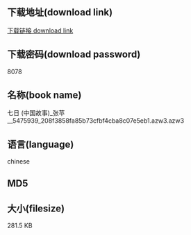 ## 下载地址(download link)
[下载链接 download link](https://tutu365.netlify.app/?s=%E4%B8%83%E6%97%A5+%28%E4%B8%AD%E5%9B%BD%E6%95%85%E4%BA%8B%29_%E5%BC%A0%E8%8B%B9__5475939_208f3858fa85b73cfbf4cba8c07e5eb1.azw3)

## 下载密码(download password)
8078

## 名称(book name)
七日 (中国故事)_张苹__5475939_208f3858fa85b73cfbf4cba8c07e5eb1.azw3.azw3

## 语言(language)
chinese

## MD5


## 大小(filesize)
281.5 KB
